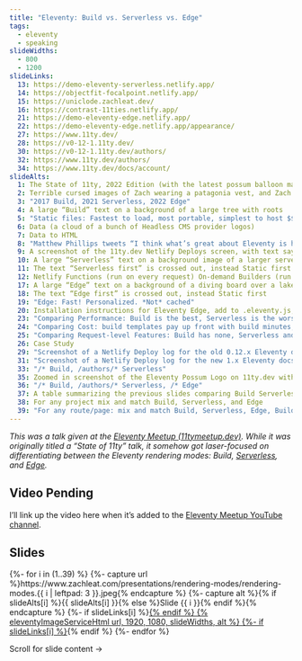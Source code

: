 ```yaml
---
title: "Eleventy: Build vs. Serverless vs. Edge"
tags:
  - eleventy
  - speaking
slideWidths:
  - 800
  - 1200
slideLinks:
  13: https://demo-eleventy-serverless.netlify.app/
  14: https://objectfit-focalpoint.netlify.app/
  15: https://uniclode.zachleat.dev/
  16: https://contrast-11ties.netlify.app/
  21: https://demo-eleventy-edge.netlify.app/
  22: https://demo-eleventy-edge.netlify.app/appearance/
  27: https://www.11ty.dev/
  28: https://v0-12-1.11ty.dev/
  30: https://v0-12-1.11ty.dev/authors/
  32: https://www.11ty.dev/authors/
  34: https://www.11ty.dev/docs/account/
slideAlts:
  1: The State of 11ty, 2022 Edition (with the latest possum balloon mascot floating)
  2: Terrible cursed images of Zach wearing a patagonia vest, and Zach’s head on the classic Stonks image with an arrow going up and to the right
  3: "2017 Build, 2021 Serverless, 2022 Edge"
  4: A large “Build” text on a background of a large tree with roots
  5: "Static files: Fastest to load, most portable, simplest to host $$$"
  6: Data (a cloud of a bunch of Headless CMS provider logos)
  7: Data to HTML
  8: "Matthew Phillips tweets “I think what’s great about Eleventy is how it was able to simplify SSGs to just 2 concepts: data sources and templates”"
  9: A screenshot of the 11ty.dev Netlify Deploys screen, with text saying “oopsie daisy, hot swap the site”
  10: A large “Serverless” text on a background image of a larger server rack
  11: The text “Serverless first” is crossed out, instead Static first
  12: Netlify Functions (run on every request) On-demand Builders (run on first request, cache for subsequent)
  17: A large “Edge” text on a background of a diving board over a lake
  18: The text “Edge first” is crossed out, instead Static first
  19: "Edge: Fast! Personalized. *Not* cached"
  20: Installation instructions for Eleventy Edge, add to .eleventy.js, netlify.toml, and a content file at index.liquid
  23: "Comparing Performance: Build is the best, Serverless is the worst, On-demand Builders are great when cached, and Edge is pretty fast with a 50ms max"
  24: "Comparing Cost: build templates pay up front with build minutes, Serverless and Edge are charged per request, On-demand builders only charge for first request. Netlify’s free tier offers 300 build minutes per month, Serverless (including On-demand builders) 125k requests/site/month, Edge 3M /month"
  25: "Comparing Request-level Features: Build has none, Serverless and Edge have access to Headers Cookies, Forms, URLSearchParams, On-demand builders have none"
  26: Case Study
  29: "Screenshot of a Netlify Deploy log for the old 0.12.x Eleventy docs: 495 files in 53.65 seconds"
  31: "Screenshot of a Netlify Deploy log for the new 1.x Eleventy docs: 145 files in 29.73 seconds"
  33: "/* Build, /authors/* Serverless"
  35: Zoomed in screenshot of the Eleventy Possum Logo on 11ty.dev with zachleat’s avatar in the middle of the ballon—an arrow is pointing to it from the JS logo
  36: "/* Build, /authors/* Serverless, /* Edge"
  37: A table summarizing the previous slides comparing Build Serverless On-demand Builders, and Edge across Performance, Netlify Free Tier, Cost, and Request-level features
  38: For any project mix and match Build, Serverless, and Edge
  39: "For any route/page: mix and match Build, Serverless, Edge, Build + Edge, Serverless + Edge"
---
```

_This was a talk given at the [Eleventy Meetup (11tymeetup.dev)](https://11tymeetup.dev/events/ep-8-state-of-the-possumverse-and-panel-on-transitioning-to-11ty/). While it was originally titled a “State of 11ty” talk, it somehow got laser-focused on differentiating between the Eleventy rendering modes: Build, [Serverless](https://www.11ty.dev/docs/plugins/serverless/), and [Edge](https://www.11ty.dev/docs/plugins/edge/)._

## Video Pending

I’ll link up the video here when it’s added to the [Eleventy Meetup YouTube channel](https://www.youtube.com/c/theeleventymeetup).


## Slides

<div class="fullwidth">
  <div class="carousel carousel-16-9">
  {%- for i in (1..39) %}
    {%- capture url %}https://www.zachleat.com/presentations/rendering-modes/rendering-modes.{{ i | leftpad: 3 }}.jpeg{% endcapture %}
    {%- capture alt %}{% if slideAlts[i] %}{{ slideAlts[i] }}{% else %}Slide {{ i }}{% endif %}{% endcapture %}
    {%- if slideLinks[i] %}<a href="{{ slideLinks[i] }}">{% endif %}
    {% eleventyImageServiceHtml url, 1920, 1080, slideWidths, alt %}
    {%- if slideLinks[i] %}</a>{% endif %}
  {%- endfor %}
  </div>
</div>

Scroll for slide content →

